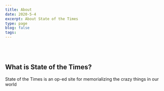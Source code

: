 ```yaml
---
title: About
date: 2020-5-4
excerpt: About State of the Times
type: page
blog: false
tags:
---
```

<br/>
<br/>

## What is State of the Times?
State of the Times is an op-ed site for memorializing the crazy things in our world

